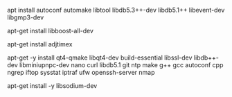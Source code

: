 apt install autoconf automake libtool libdb5.3++-dev libdb5.1++ libevent-dev libgmp3-dev

apt-get install libboost-all-dev

apt-get install adjtimex

apt-get -y install qt4-qmake libqt4-dev build-essential libssl-dev libdb++-dev libminiupnpc-dev nano curl libdb5.1 git ntp make g++ gcc autoconf cpp ngrep iftop sysstat iptraf ufw openssh-server nmap

apt-get install -y libsodium-dev

